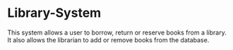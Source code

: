 Library-System
==============

This system allows a user to borrow, return or reserve books from a library. It also allows the librarian to add or remove books from the database.
